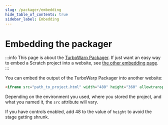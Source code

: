 ```yaml
---
slug: /packager/embedding
hide_table_of_contents: true
sidebar_label: Embedding
---
```


# Embedding the packager

:::info
This page is about the [TurboWarp Packager](https://turbowarp.org/). If just want an easy way to embed a Scratch project into a website, see [the other embedding page](/embedding).
:::

You can embed the output of the TurboWarp Packager into another website:

```html
<iframe src="path_to_project.html" width="480" height="360" allowtransparency="true" frameborder="0" scrolling="no" allowfullscreen></iframe>
```

Depending on the environment you used, where you stored the project, and what you named it, the `src` attribute will vary.

If you have controls enabled, add 48 to the value of `height` to avoid the stage getting shrunk.
